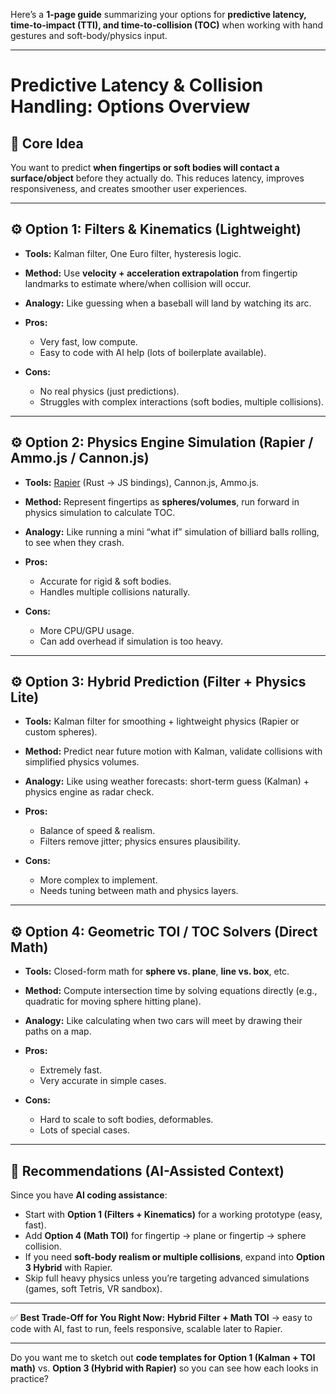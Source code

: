 Here’s a **1-page guide** summarizing your options for **predictive latency, time-to-impact (TTI), and time-to-collision (TOC)** when working with hand gestures and soft-body/physics input.

---

# Predictive Latency & Collision Handling: Options Overview

## 🔑 Core Idea

You want to predict **when fingertips or soft bodies will contact a surface/object** before they actually do. This reduces latency, improves responsiveness, and creates smoother user experiences.

---

## ⚙️ Option 1: **Filters & Kinematics (Lightweight)**

* **Tools:** Kalman filter, One Euro filter, hysteresis logic.
* **Method:** Use **velocity + acceleration extrapolation** from fingertip landmarks to estimate where/when collision will occur.
* **Analogy:** Like guessing when a baseball will land by watching its arc.
* **Pros:**

  * Very fast, low compute.
  * Easy to code with AI help (lots of boilerplate available).
* **Cons:**

  * No real physics (just predictions).
  * Struggles with complex interactions (soft bodies, multiple collisions).

---

## ⚙️ Option 2: **Physics Engine Simulation (Rapier / Ammo.js / Cannon.js)**

* **Tools:** [Rapier](https://rapier.rs/) (Rust → JS bindings), Cannon.js, Ammo.js.
* **Method:** Represent fingertips as **spheres/volumes**, run forward in physics simulation to calculate TOC.
* **Analogy:** Like running a mini “what if” simulation of billiard balls rolling, to see when they crash.
* **Pros:**

  * Accurate for rigid & soft bodies.
  * Handles multiple collisions naturally.
* **Cons:**

  * More CPU/GPU usage.
  * Can add overhead if simulation is too heavy.

---

## ⚙️ Option 3: **Hybrid Prediction (Filter + Physics Lite)**

* **Tools:** Kalman filter for smoothing + lightweight physics (Rapier or custom spheres).
* **Method:** Predict near future motion with Kalman, validate collisions with simplified physics volumes.
* **Analogy:** Like using weather forecasts: short-term guess (Kalman) + physics engine as radar check.
* **Pros:**

  * Balance of speed & realism.
  * Filters remove jitter; physics ensures plausibility.
* **Cons:**

  * More complex to implement.
  * Needs tuning between math and physics layers.

---

## ⚙️ Option 4: **Geometric TOI / TOC Solvers (Direct Math)**

* **Tools:** Closed-form math for **sphere vs. plane**, **line vs. box**, etc.
* **Method:** Compute intersection time by solving equations directly (e.g., quadratic for moving sphere hitting plane).
* **Analogy:** Like calculating when two cars will meet by drawing their paths on a map.
* **Pros:**

  * Extremely fast.
  * Very accurate in simple cases.
* **Cons:**

  * Hard to scale to soft bodies, deformables.
  * Lots of special cases.

---

## 🎯 Recommendations (AI-Assisted Context)

Since you have **AI coding assistance**:

* Start with **Option 1 (Filters + Kinematics)** for a working prototype (easy, fast).
* Add **Option 4 (Math TOI)** for fingertip → plane or fingertip → sphere collision.
* If you need **soft-body realism or multiple collisions**, expand into **Option 3 Hybrid** with Rapier.
* Skip full heavy physics unless you’re targeting advanced simulations (games, soft Tetris, VR sandbox).

---

✅ **Best Trade-Off for You Right Now:**
**Hybrid Filter + Math TOI** → easy to code with AI, fast to run, feels responsive, scalable later to Rapier.

---

Do you want me to sketch out **code templates for Option 1 (Kalman + TOI math)** vs. **Option 3 (Hybrid with Rapier)** so you can see how each looks in practice?
